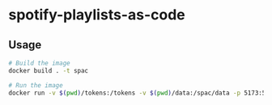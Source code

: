 # spotify-playlists-as-code

## Usage

```sh
# Build the image
docker build . -t spac

# Run the image
docker run -v $(pwd)/tokens:/tokens -v $(pwd)/data:/spac/data -p 5173:5173 --rm spac
```
